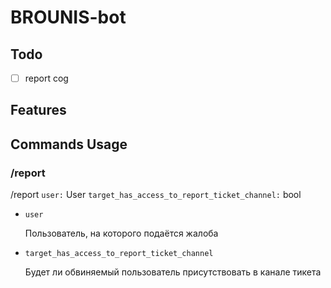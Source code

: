 # BROUNIS-bot

## Todo

- [ ] report cog

## Features

## Commands Usage

### /report

/report `user:` User `target_has_access_to_report_ticket_channel:` bool

- `user`

  Пользователь, на которого подаётся жалоба

- `target_has_access_to_report_ticket_channel`

  Будет ли обвиняемый пользователь присутствовать в канале тикета